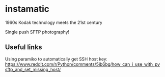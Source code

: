 # instamatic
1960s Kodak technology meets the 21st century

Single push SFTP photography!

## Useful links ##
Using paramiko to automatically get SSH host key:
https://www.reddit.com/r/Python/comments/5ib6bg/how_can_i_use_with_pysftp_and_set_missing_host/
